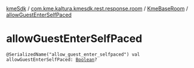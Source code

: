 [kmeSdk](../../index.md) / [com.kme.kaltura.kmesdk.rest.response.room](../index.md) / [KmeBaseRoom](index.md) / [allowGuestEnterSelfPaced](./allow-guest-enter-self-paced.md)

# allowGuestEnterSelfPaced

`@SerializedName("allow_guest_enter_selfpaced") val allowGuestEnterSelfPaced: `[`Boolean`](https://kotlinlang.org/api/latest/jvm/stdlib/kotlin/-boolean/index.html)`?`